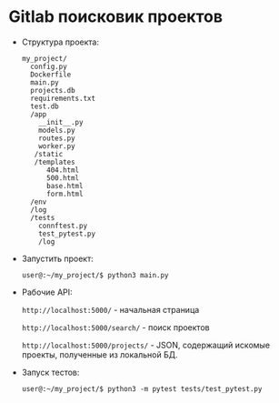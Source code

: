 Gitlab поисковик проектов
========


* Структура проекта:

	```
	my_project/
	  config.py
	  Dockerfile
	  main.py
	  projects.db
	  requirements.txt
	  test.db
	  /app
	    __init__.py
	    models.py	
	    routes.py
	    worker.py
	   /static
	   /templates
	      404.html
	      500.html
	      base.html
	      form.html
	  /env
	  /log
	  /tests
	    connftest.py
	    test_pytest.py
	    /log
	```

* Запустить проект:

	```user@:~/my_project/$ python3 main.py```


* Рабочие API:

	```http://localhost:5000/``` - начальная страница

	```http://localhost:5000/search/``` - поиск проектов

	```http://localhost:5000/projects/``` - JSON, содержащий искомые проекты, полученные из локальной БД.


* Запуск тестов:

	```user@:~/my_project/$ python3 -m pytest tests/test_pytest.py``` 
